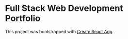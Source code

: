 # Full Stack Web Development Portfolio

This project was bootstrapped with [Create React App](https://github.com/facebookincubator/create-react-app).